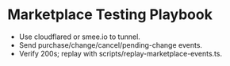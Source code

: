 # Marketplace Testing Playbook
- Use cloudflared or smee.io to tunnel.
- Send purchase/change/cancel/pending-change events.
- Verify 200s; replay with scripts/replay-marketplace-events.ts.
